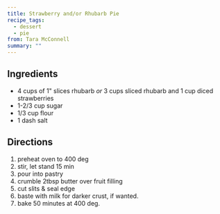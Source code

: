 ```yaml
---
title: Strawberry and/or Rhubarb Pie
recipe_tags:
  - dessert
  - pie
from: Tara McConnell
summary: ""
---
```

## Ingredients

-   4 cups of 1" slices rhubarb _or_ 3 cups sliced rhubarb and 1 cup diced strawberries
-   1-2/3 cup sugar
-   1/3 cup flour
-   1 dash salt

## Directions

1.  preheat oven to 400 deg
2.  stir, let stand 15 min
3.  pour into pastry
4.  crumble 2tbsp butter over fruit filling
5.  cut slits & seal edge
6.  baste with milk for darker crust, if wanted.
7.  bake 50 minutes at 400 deg.
